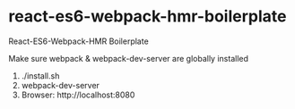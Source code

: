 # react-es6-webpack-hmr-boilerplate
React-ES6-Webpack-HMR Boilerplate

Make sure webpack & webpack-dev-server are globally installed


1. ./install.sh
2. webpack-dev-server
3. Browser: http://localhost:8080
